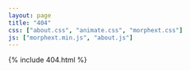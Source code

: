 ```yaml
---
layout: page
title: "404"
css: ["about.css", "animate.css", "morphext.css"]
js: ["morphext.min.js", "about.js"]
---
```

{% include 404.html %}

